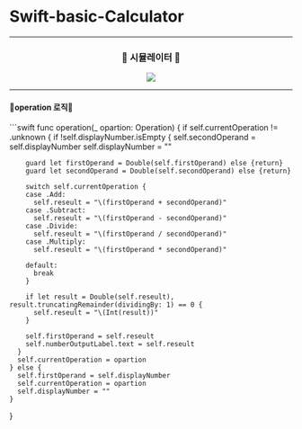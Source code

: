 # Swift-basic-Calculator
<hr/>

<h3 align="center"> 🎥 시뮬레이터 🎥 </h3>

<p align="center"> 
  <img src="https://user-images.githubusercontent.com/91595135/158855083-e08d9199-5e93-4c3e-9fbb-c2f8e177c85a.gif">
</p>
<hr/>

<h4> 🚀operation 로직🚀 </h4>
```swift
func operation(_ opartion: Operation) {
    if self.currentOperation != .unknown {
      if !self.displayNumber.isEmpty {
        self.secondOperand = self.displayNumber
        self.displayNumber = ""
        
        guard let firstOperand = Double(self.firstOperand) else {return}
        guard let secondOperand = Double(self.secondOperand) else {return}
        
        switch self.currentOperation {
        case .Add:
          self.reseult = "\(firstOperand + secondOperand)"
        case .Subtract:
          self.reseult = "\(firstOperand - secondOperand)"
        case .Divide:
          self.reseult = "\(firstOperand / secondOperand)"
        case .Multiply:
          self.reseult = "\(firstOperand * secondOperand)"
        
        default:
          break
        }
        
        if let result = Double(self.reseult), result.truncatingRemainder(dividingBy: 1) == 0 {
          self.reseult = "\(Int(result))"
        }
        
        self.firstOperand = self.reseult
        self.numberOutputLabel.text = self.reseult
      }
      self.currentOperation = opartion
    } else {
      self.firstOperand = self.displayNumber
      self.currentOperation = opartion
      self.displayNumber = ""
    }
  }
```
